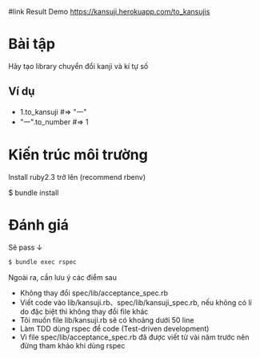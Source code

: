 #link
  Result Demo
  https://kansuji.herokuapp.com/to_kansujis

# Bài tập

Hãy tạo library chuyển đổi kanji và kí tự số 

## Ví dụ
- 1.to_kansuji #=> "一"
- "一".to_number #=> 1

# Kiến trúc môi trường

Install ruby2.3 trở lên (recommend rbenv)

$ bundle install

# Đánh giá

Sẽ pass ↓
```sh
$ bundle exec rspec
```

Ngoài ra, cần lưu ý các điểm sau 

- Không thay đổi spec/lib/acceptance_spec.rb
- Viết code vào lib/kansuji.rb、spec/lib/kansuji_spec.rb, nếu không có lí do đặc biệt thì không thay đổi file khác 
- Tôi muốn file lib/kansuji.rb sẽ có khoảng dưới 50 line 
- Làm TDD dùng rspec để code (Test-driven development)
- Vì file spec/lib/acceptance_spec.rb đã được viết từ vài năm trước nên đừng tham khảo khi dùng rspec
